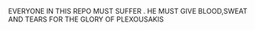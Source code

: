 EVERYONE IN THIS REPO MUST SUFFER . HE MUST GIVE BLOOD,SWEAT AND TEARS FOR THE GLORY OF PLEXOUSAKIS
